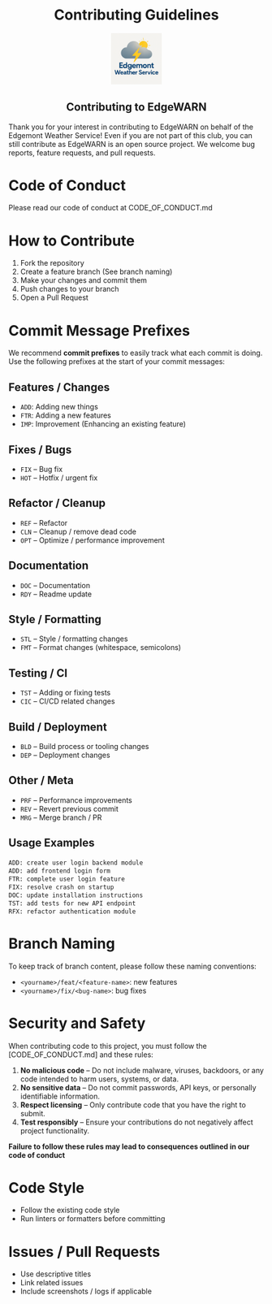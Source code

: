 <h1 align="center"> Contributing Guidelines </h1>
<p align="center">
<img src="assets/EWS_logo_072025.png" alt="EWS_logo" width="20%"/>
</p>

<h2 align="center"> Contributing to EdgeWARN </h2>

Thank you for your interest in contributing to EdgeWARN on behalf of the
Edgemont Weather Service! Even if you are not part of this club, you can
still contribute as EdgeWARN is an open source project. We welcome bug reports,
feature requests, and pull requests.

# Code of Conduct
Please read our code of conduct at CODE_OF_CONDUCT.md

# How to Contribute

1. Fork the repository
2. Create a feature branch (See branch naming)
3. Make your changes and commit them
4. Push changes to your branch
5. Open a Pull Request

# Commit Message Prefixes

We recommend **commit prefixes** to easily track what each commit is doing.
Use the following prefixes at the start of your commit messages:

## Features / Changes
- `ADD`: Adding new things
- `FTR`: Adding a new features
- `IMP`: Improvement (Enhancing an existing feature)

## Fixes / Bugs
- `FIX` – Bug fix
- `HOT` – Hotfix / urgent fix

## Refactor / Cleanup
- `REF` – Refactor
- `CLN` – Cleanup / remove dead code
- `OPT` – Optimize / performance improvement

## Documentation
- `DOC` – Documentation
- `RDY` – Readme update

## Style / Formatting
- `STL` – Style / formatting changes
- `FMT` – Format changes (whitespace, semicolons)

## Testing / CI
- `TST` – Adding or fixing tests
- `CIC` – CI/CD related changes

## Build / Deployment
- `BLD` – Build process or tooling changes
- `DEP` – Deployment changes

## Other / Meta
- `PRF` – Performance improvements
- `REV` – Revert previous commit
- `MRG` – Merge branch / PR

## Usage Examples
```
ADD: create user login backend module
ADD: add frontend login form
FTR: complete user login feature
FIX: resolve crash on startup
DOC: update installation instructions
TST: add tests for new API endpoint
RFX: refactor authentication module
```

# Branch Naming

To keep track of branch content, please follow these
naming conventions:

- `<yourname>/feat/<feature-name>`: new features
- `<yourname>/fix/<bug-name>`: bug fixes

# Security and Safety

When contributing code to this project, you must follow the [CODE_OF_CONDUCT.md] and these rules:

1. **No malicious code** – Do not include malware, viruses, backdoors, or any code intended to harm users, systems, or data.
2. **No sensitive data** – Do not commit passwords, API keys, or personally identifiable information.
3. **Respect licensing** – Only contribute code that you have the right to submit.
4. **Test responsibly** – Ensure your contributions do not negatively affect project functionality.

**Failure to follow these rules may lead to consequences outlined in our code of conduct**

# Code Style
- Follow the existing code style
- Run linters or formatters before committing

# Issues / Pull Requests
- Use descriptive titles
- Link related issues
- Include screenshots / logs if applicable


